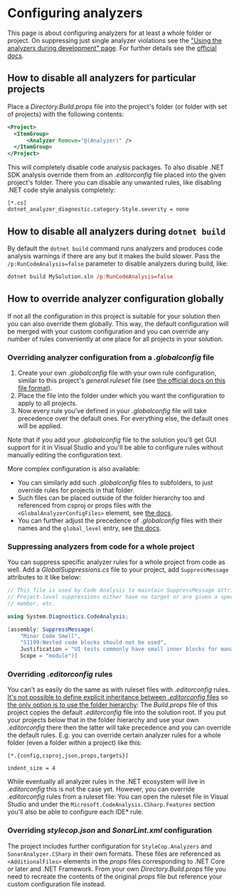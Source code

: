 # Configuring analyzers

This page is about configuring analyzers for at least a whole folder or project. On suppressing just single analyzer violations see the ["Using the analyzers during development" page](UsingAnalyzersDuringDevelopment.md). For further details see the [official docs](https://docs.microsoft.com/en-us/visualstudio/code-quality/use-roslyn-analyzers).

## How to disable all analyzers for particular projects

Place a _Directory.Build.props_ file into the project's folder (or folder with set of projects) with the following contents:

```xml
<Project>
  <ItemGroup> 
      <Analyzer Remove="@(Analyzer)" /> 
  </ItemGroup>
</Project>
```

This will completely disable code analysis packages. To also disable .NET SDK analysis override them from an _.editorconfig_ file placed into the given project's folder. There you can disable any unwanted rules, like disabling .NET code style analysis completely:

```editorconfig
[*.cs]
dotnet_analyzer_diagnostic.category-Style.severity = none
```

## How to disable all analyzers during `dotnet build`

By default the `dotnet build` command runs analyzers and produces code analysis warnings if there are any but it makes the build slower. Pass the `/p:RunCodeAnalysis=false` parameter to disable analyzers during build, like:

```ps
dotnet build MySolution.sln /p:RunCodeAnalysis=false
```

## How to override analyzer configuration globally

If not all the configuration in this project is suitable for your solution then you can also override them globally. This way, the default configuration will be merged with your custom configuration and you can override any number of rules conveniently at one place for all projects in your solution.

### Overriding analyzer configuration from a _.globalconfig_ file

1. Create your own _.globalconfig_ file with your own rule configuration, similar to this project's _general.ruleset_ file (see [the official docs on this file format](https://learn.microsoft.com/en-us/dotnet/fundamentals/code-analysis/configuration-files#global-analyzerconfig)).
2. Place the file into the folder under which you want the configuration to apply to all projects.
3. Now every rule you've defined in your _.globalconfig_ file will take precedence over the default ones. For everything else, the default ones will be applied.

Note that if you add your _.globalconfig_ file to the solution you'll get GUI support for it in Visual Studio and you'll be able to configure rules without manually editing the configuration text.

More complex configuration is also available:

- You can similarly add such _.globalconfig_ files to subfolders, to just override rules for projects in that folder.
- Such files can be placed outside of the folder hierarchy too and referenced from csproj or props files with the `<GlobalAnalyzerConfigFiles>` element, see [the docs](https://learn.microsoft.com/en-us/dotnet/fundamentals/code-analysis/configuration-files#naming).
- You can further adjust the precedence of _.globalconfig_ files with their names and the `global_level` entry, see [the docs](https://learn.microsoft.com/en-us/dotnet/fundamentals/code-analysis/configuration-files#precedence).

### Suppressing analyzers from code for a whole project

You can suppress specific analyzer rules for a whole project from code as well. Add a _GlobalSuppressions.cs_ file to your project, add `SuppressMessage` attributes to it like below:

```csharp
// This file is used by Code Analysis to maintain SuppressMessage attributes that are applied to this project.
// Project-level suppressions either have no target or are given a specific target and scoped to a namespace, type,
// member, etc.

using System.Diagnostics.CodeAnalysis;

[assembly: SuppressMessage(
    "Minor Code Smell",
    "S1199:Nested code blocks should not be used",
    Justification = "UI tests commonly have small inner blocks for managing one-off elements like dropdowns.",
    Scope = "module")]
```

### Overriding _.editorconfig_ rules

You can't as easily do the same as with ruleset files with _.editorconfig_ rules. [It's not possible to define explicit inheritance between _.editorconfig_ files](https://github.com/editorconfig/editorconfig/issues/236) so [the only option is to use the folder hierarchy](https://stackoverflow.com/questions/58543855/can-visual-studio-use-an-editorconfig-not-in-the-directory-hierarchy/58556556#58556556): The _Build.props_ file of this project copies the default _.editorconfig_ file into the solution root. If you put your projects below that in the folder hierarchy and use your own _.editorconfig_ there then the latter will take precedence and you can override the default rules. E.g. you can override certain analyzer rules for a whole folder (even a folder within a project) like this:

```editor-config
[*.{config,csproj,json,props,targets}]

indent_size = 4
```

While eventually all analyzer rules in the .NET ecosystem will live in _.editorconfig_ this is not the case yet. However, you can override _.editorconfig_ rules from a ruleset file: You can open the ruleset file in Visual Studio and under the `Microsoft.CodeAnalysis.CSharp.Features` section you'll also be able to configure each IDE\* rule.

### Overriding _stylecop.json_ and _SonarLint.xml_ configuration

The project includes further configuration for `StyleCop.Analyzers` and `SonarAnalyzer.CSharp` in their own formats. These files are referenced as `<AdditionalFiles>` elements in the _props_ files corresponding to .NET Core or later and .NET Framework. From your own _Directory.Build.props_ file you need to recreate the contents of the original _props_ file but reference your custom configuration file instead.
